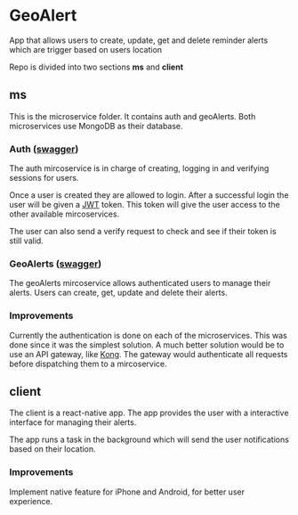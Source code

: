 # GeoAlert
App that allows users to create, update, get and delete reminder alerts which are trigger based on users location

Repo is divided into two sections __ms__ and __client__

## ms
This is the microservice folder. It contains auth and geoAlerts. Both microservices use MongoDB as their database.

### Auth ([swagger](https://github.com/bradleymcallister97/GeoAlert/blob/master/ms/auth/swagger.yml))
The auth mircoservice is in charge of creating, logging in and verifying sessions for users. 

Once a user is created they are allowed to login. After a successful login the user will be given a [JWT](https://jwt.io/) token. This token will give the user access to the other available mircoservices.

The user can also send a verify request to check and see if their token is still valid.

### GeoAlerts ([swagger](https://github.com/bradleymcallister97/GeoAlert/blob/master/ms/geoAlerts/swagger.yml))
The geoAlerts mircoservice allows authenticated users to manage their alerts. Users can create, get, update and delete their alerts.

### Improvements
Currently the authentication is done on each of the microservices. This was done since it was the simplest solution. A much better solution would be to use an API gateway, like [Kong](https://getkong.org/). The gateway would authenticate all requests before dispatching them to a mircoservice.

## client
The client is a react-native app. The app provides the user with a interactive interface for managing their alerts.

The app runs a task in the background which will send the user notifications based on their location.

### Improvements
Implement native feature for iPhone and Android, for better user experience.

